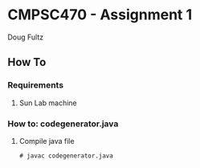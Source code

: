 # CMPSC470 - Assignment 1
Doug Fultz

## How To

### Requirements

1. Sun Lab machine

### How to: codegenerator.java

1. Compile java file

   `# javac codegenerator.java`
